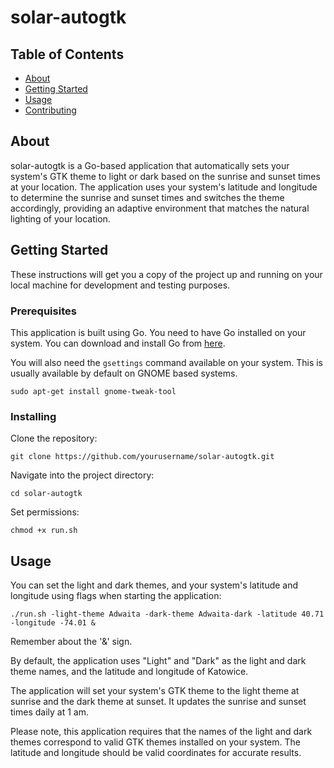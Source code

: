 # solar-autogtk

## Table of Contents

- [About](#about)
- [Getting Started](#getting_started)
- [Usage](#usage)
- [Contributing](../CONTRIBUTING.md)

## About <a name = "about"></a>

solar-autogtk is a Go-based application that automatically sets your system's GTK theme to light or dark based on the sunrise and sunset times at your location. The application uses your system's latitude and longitude to determine the sunrise and sunset times and switches the theme accordingly, providing an adaptive environment that matches the natural lighting of your location.

## Getting Started <a name = "getting_started"></a>

These instructions will get you a copy of the project up and running on your local machine for development and testing purposes.

### Prerequisites

This application is built using Go. You need to have Go installed on your system. You can download and install Go from [here](https://golang.org/dl/).

You will also need the `gsettings` command available on your system. This is usually available by default on GNOME based systems.


```
sudo apt-get install gnome-tweak-tool
```

### Installing

Clone the repository:

```
git clone https://github.com/yourusername/solar-autogtk.git
```

Navigate into the project directory:

```
cd solar-autogtk
```

Set permissions:

```
chmod +x run.sh
```


## Usage <a name = "usage"></a>

You can set the light and dark themes, and your system's latitude and longitude using flags when starting the application:

```
./run.sh -light-theme Adwaita -dark-theme Adwaita-dark -latitude 40.71 -longitude -74.01 &
```

Remember about the '&' sign.

By default, the application uses "Light" and "Dark" as the light and dark theme names, and the latitude and longitude of Katowice.

The application will set your system's GTK theme to the light theme at sunrise and the dark theme at sunset. It updates the sunrise and sunset times daily at 1 am.

Please note, this application requires that the names of the light and dark themes correspond to valid GTK themes installed on your system. The latitude and longitude should be valid coordinates for accurate results.
